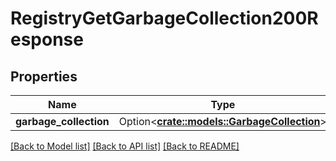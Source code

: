# RegistryGetGarbageCollection200Response

## Properties

Name | Type | Description | Notes
------------ | ------------- | ------------- | -------------
**garbage_collection** | Option<[**crate::models::GarbageCollection**](garbage_collection.md)> |  | [optional]

[[Back to Model list]](../README.md#documentation-for-models) [[Back to API list]](../README.md#documentation-for-api-endpoints) [[Back to README]](../README.md)



